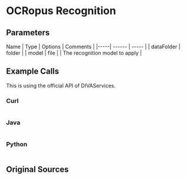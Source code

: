 # OCRopus Recognition
## Parameters


Name | Type | Options | Comments |
|-----| ------ | ----- |
| dataFolder | folder  |
| model | file | | The recognition model to apply |
  
## Example Calls
This is using the official API of DIVAServices.

### Curl

``` bash
```

### Java
``` java
```

### Python
``` python
```


## Original Sources
